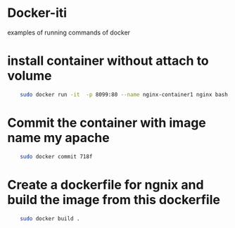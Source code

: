 # Docker-iti
examples of running commands of docker
# install container without attach to volume
```bash 
    sudo docker run -it  -p 8099:80 --name nginx-container1 nginx bash
```
# Commit the container with image name my apache
```bash 
    sudo docker commit 718f
```
# Create a dockerfile for ngnix and build the image from this dockerfile
```bash
    sudo docker build .
```



